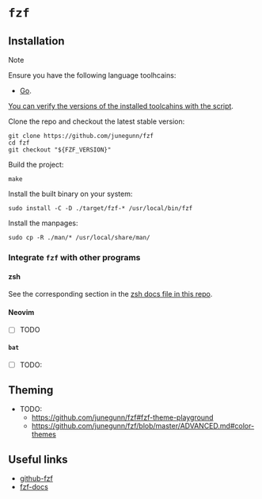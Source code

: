 # `fzf`

## Installation

> [!NOTE]
>
> Ensure you have the following language toolhcains:
> - [Go](../system-setup/toolchains/go/README.md).
>
> [You can verify the versions of the installed toolcahins with the script](../system-setup/toolchains/README.md#verify-versions-of-the-installed-toolchains).

Clone the repo and checkout the latest stable version:

```shell
git clone https://github.com/junegunn/fzf
cd fzf
git checkout "${FZF_VERSION}"
```

Build the project:

```shell
make
```

Install the built binary on your system:

```shell
sudo install -C -D ./target/fzf-* /usr/local/bin/fzf
```

Install the manpages:

```shell
sudo cp -R ./man/* /usr/local/share/man/
```

### Integrate `fzf` with other programs

#### zsh

See the corresponding section in the [zsh docs file in this repo](../../zsh/README.md#fzf).

#### Neovim

- [ ] TODO

#### `bat`

- [ ] TODO: [](../bat/README.md)

## Theming

- TODO:
  - https://github.com/junegunn/fzf#fzf-theme-playground
  - https://github.com/junegunn/fzf/blob/master/ADVANCED.md#color-themes

## Useful links

- [github-fzf][github-fzf]
- [fzf-docs][fzf-docs]

[github-fzf]: <https://github.com/junegunn/fzf>
[fzf-docs]: <https://junegunn.github.io/fzf/>
